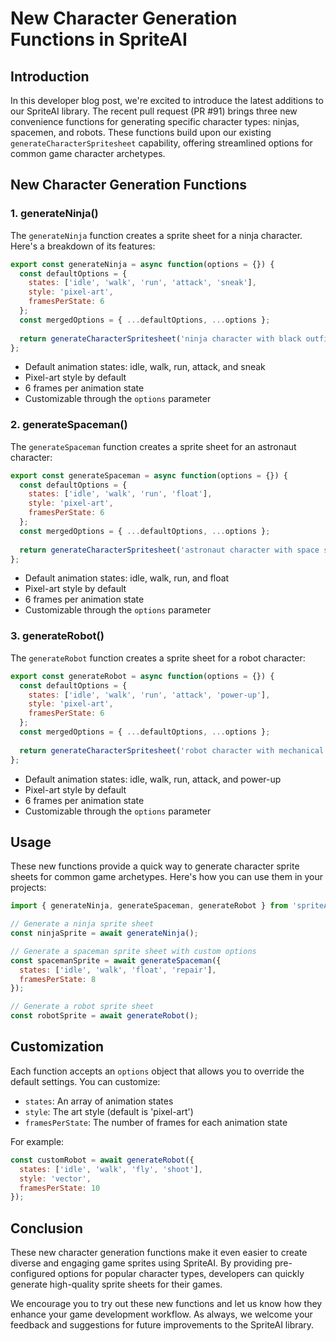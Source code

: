 # New Character Generation Functions in SpriteAI

## Introduction

In this developer blog post, we're excited to introduce the latest additions to our SpriteAI library. The recent pull request (PR #91) brings three new convenience functions for generating specific character types: ninjas, spacemen, and robots. These functions build upon our existing `generateCharacterSpritesheet` capability, offering streamlined options for common game character archetypes.

## New Character Generation Functions

### 1. generateNinja()

The `generateNinja` function creates a sprite sheet for a ninja character. Here's a breakdown of its features:

```javascript
export const generateNinja = async function(options = {}) {
  const defaultOptions = {
    states: ['idle', 'walk', 'run', 'attack', 'sneak'],
    style: 'pixel-art',
    framesPerState: 6
  };
  const mergedOptions = { ...defaultOptions, ...options };
  
  return generateCharacterSpritesheet('ninja character with black outfit and mask', mergedOptions);
};
```

- Default animation states: idle, walk, run, attack, and sneak
- Pixel-art style by default
- 6 frames per animation state
- Customizable through the `options` parameter

### 2. generateSpaceman()

The `generateSpaceman` function creates a sprite sheet for an astronaut character:

```javascript
export const generateSpaceman = async function(options = {}) {
  const defaultOptions = {
    states: ['idle', 'walk', 'run', 'float'],
    style: 'pixel-art',
    framesPerState: 6
  };
  const mergedOptions = { ...defaultOptions, ...options };
  
  return generateCharacterSpritesheet('astronaut character with space suit and helmet', mergedOptions);
};
```

- Default animation states: idle, walk, run, and float
- Pixel-art style by default
- 6 frames per animation state
- Customizable through the `options` parameter

### 3. generateRobot()

The `generateRobot` function creates a sprite sheet for a robot character:

```javascript
export const generateRobot = async function(options = {}) {
  const defaultOptions = {
    states: ['idle', 'walk', 'run', 'attack', 'power-up'],
    style: 'pixel-art',
    framesPerState: 6
  };
  const mergedOptions = { ...defaultOptions, ...options };
  
  return generateCharacterSpritesheet('robot character with mechanical limbs and glowing eyes', mergedOptions);
};
```

- Default animation states: idle, walk, run, attack, and power-up
- Pixel-art style by default
- 6 frames per animation state
- Customizable through the `options` parameter

## Usage

These new functions provide a quick way to generate character sprite sheets for common game archetypes. Here's how you can use them in your projects:

```javascript
import { generateNinja, generateSpaceman, generateRobot } from 'spriteAI';

// Generate a ninja sprite sheet
const ninjaSprite = await generateNinja();

// Generate a spaceman sprite sheet with custom options
const spacemanSprite = await generateSpaceman({
  states: ['idle', 'walk', 'float', 'repair'],
  framesPerState: 8
});

// Generate a robot sprite sheet
const robotSprite = await generateRobot();
```

## Customization

Each function accepts an `options` object that allows you to override the default settings. You can customize:

- `states`: An array of animation states
- `style`: The art style (default is 'pixel-art')
- `framesPerState`: The number of frames for each animation state

For example:

```javascript
const customRobot = await generateRobot({
  states: ['idle', 'walk', 'fly', 'shoot'],
  style: 'vector',
  framesPerState: 10
});
```

## Conclusion

These new character generation functions make it even easier to create diverse and engaging game sprites using SpriteAI. By providing pre-configured options for popular character types, developers can quickly generate high-quality sprite sheets for their games.

We encourage you to try out these new functions and let us know how they enhance your game development workflow. As always, we welcome your feedback and suggestions for future improvements to the SpriteAI library.